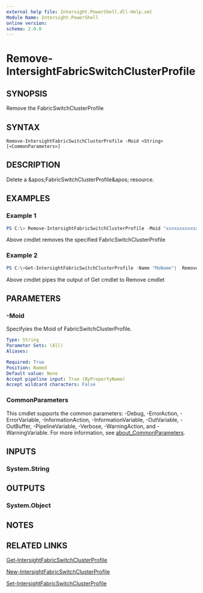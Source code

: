```yaml
---
external help file: Intersight.PowerShell.dll-Help.xml
Module Name: Intersight.PowerShell
online version:
schema: 2.0.0
---
```


# Remove-IntersightFabricSwitchClusterProfile

## SYNOPSIS
Remove the FabricSwitchClusterProfile

## SYNTAX

```
Remove-IntersightFabricSwitchClusterProfile -Moid <String> [<CommonParameters>]
```

## DESCRIPTION
Delete a &amp;apos;FabricSwitchClusterProfile&amp;apos; resource.

## EXAMPLES

### Example 1
```powershell
PS C:\> Remove-IntersightFabricSwitchClusterProfile -Moid "xxxxxxxxxxxxxxxxxxxxxxxxxxx"
```
Above cmdlet removes the specified FabricSwitchClusterProfile 

### Example 2
```powershell
PS C:\>Get-IntersightFabricSwitchClusterProfile -Name "MoName"|  Remove-IntersightFabricSwitchClusterProfile
```
Above cmdlet pipes the output of Get cmdlet to Remove cmdlet

## PARAMETERS

### -Moid
Specifyies the Moid of FabricSwitchClusterProfile.

```yaml
Type: String
Parameter Sets: (All)
Aliases:

Required: True
Position: Named
Default value: None
Accept pipeline input: True (ByPropertyName)
Accept wildcard characters: False
```

### CommonParameters
This cmdlet supports the common parameters: -Debug, -ErrorAction, -ErrorVariable, -InformationAction, -InformationVariable, -OutVariable, -OutBuffer, -PipelineVariable, -Verbose, -WarningAction, and -WarningVariable. For more information, see [about_CommonParameters](http://go.microsoft.com/fwlink/?LinkID=113216).

## INPUTS

### System.String

## OUTPUTS

### System.Object
## NOTES

## RELATED LINKS

[Get-IntersightFabricSwitchClusterProfile](./Get-IntersightFabricSwitchClusterProfile.md)

[New-IntersightFabricSwitchClusterProfile](./New-IntersightFabricSwitchClusterProfile.md)

[Set-IntersightFabricSwitchClusterProfile](./Set-IntersightFabricSwitchClusterProfile.md)

